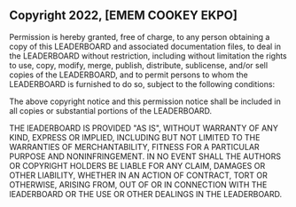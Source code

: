 ## Copyright 2022, [EMEM COOKEY EKPO]

Permission is hereby granted, free of charge, to any person obtaining a copy of this LEADERBOARD and associated documentation files, to deal in the LEADERBOARD without restriction, including without limitation the rights to use, copy, modify, merge, publish, distribute, sublicense, and/or sell copies of the LEADERBOARD, and to permit persons to whom the LEADERBOARD is furnished to do so, subject to the following conditions:

The above copyright notice and this permission notice shall be included in all copies or substantial portions of the LEADERBOARD.

THE lEADERBOARD IS PROVIDED "AS IS", WITHOUT WARRANTY OF ANY KIND, EXPRESS OR IMPLIED, INCLUDING BUT NOT LIMITED TO THE WARRANTIES OF MERCHANTABILITY, FITNESS FOR A PARTICULAR PURPOSE AND NONINFRINGEMENT. IN NO EVENT SHALL THE AUTHORS OR COPYRIGHT HOLDERS BE LIABLE FOR ANY CLAIM, DAMAGES OR OTHER LIABILITY, WHETHER IN AN ACTION OF CONTRACT, TORT OR OTHERWISE, ARISING FROM, OUT OF OR IN CONNECTION WITH THE lEADERBOARD OR THE USE OR OTHER DEALINGS IN THE LEADERBOARD.
